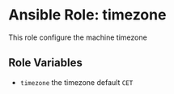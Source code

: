 # Ansible Role: timezone

This role configure the machine timezone

## Role Variables

- `timezone` the timezone default `CET`
